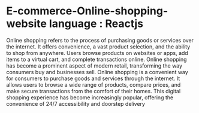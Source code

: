 # E-commerce-Online-shopping-website language : Reactjs
Online shopping refers to the process of purchasing goods or services over the internet. It offers
convenience, a vast product selection, and the ability to shop from anywhere. Users browse
products on websites or apps, add items to a virtual cart, and complete transactions online.
Online shopping has become a prominent aspect of modern retail, transforming the way
consumers buy and businesses sell.
Online shopping is a convenient way for consumers to purchase goods and services through
the internet. It allows users to browse a wide range of products, compare prices, and make
secure transactions from the comfort of their homes. This digital shopping experience has
become increasingly popular, offering the convenience of 24/7 accessibility and doorstep
delivery
